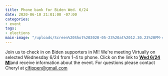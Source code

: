 ```yaml
---
title: Phone bank for Biden Wed. 6/24
date: 2020-06-10 21:01:00 -07:00
categories:
- event
tags:
- elections
main-image: "/uploads/Screen%20Shot%202020-05-23%20at%2012.30.23%20PM-432616.png"
---
```


Join us to check in on Biden supporters in MI! 
We're meeting Virtually on selected Wednesday 6/24 from 1-4 to phone.  Click on the link to [**Wed 6/24 MI**](https://docs.google.com/forms/d/e/1FAIpQLSeyGqP2kvFMLedltCD6aFKGLfcwCrFrl4br2xtZLKapRju4Og/viewform)and receive information about the event. For questions please contact Cheryl at clfippen@gmail.com

